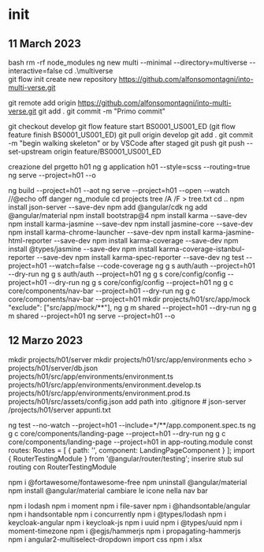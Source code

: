 
# init

## 11 March 2023

bash
rm -rf node_modules
ng new multi --minimal --directory=multiverse --interactive=false
 cd .\multiverse\
 git flow init
 create new repository <https://github.com/alfonsomontagni/into-multi-verse.git>

 git remote add origin <https://github.com/alfonsomontagni/into-multi-verse.git>
 git add .
 git commit -m "Primo commit"

 git checkout develop
 git flow feature start BS0001_US001_ED (git flow feature finish BS0001_US001_ED)
 git pull origin develop
 git add .
 git commit -m "begin walking skeleton" or by VSCode after staged
 git push
 git push --set-upstream origin feature/BS0001_US001_ED

 creazione del prgetto h01
ng g application h01  --style=scss --routing=true
ng serve --project=h01  --o

ng build --project=h01 --aot
ng serve --project=h01 --open --watch
//@echo off
danger  ng_module
 cd projects
 tree /A /F > tree.txt
 cd ..
 npm install json-server --save-dev
 npm add @angular/cdk
 ng add @angular/material
 npm install bootstrap@4
 npm install karma --save-dev
 npm install karma-jasmine  --save-dev
 npm install jasmine-core  --save-dev
 npm install karma-chrome-launcher --save-dev
npm install karma-jasmine-html-reporter --save-dev
npm install karma-coverage --save-dev
npm install @types/jasmine --save-dev
npm install karma-coverage-istanbul-reporter --save-dev
npm install karma-spec-reporter --save-dev
ng test --project=h01  --watch=false  --code-coverage
ng g s auth/auth --project=h01 --dry-run
ng g s auth/auth --project=h01
ng g s core/config/config --project=h01 --dry-run
ng g s core/config/config --project=h01
ng g c core/components/nav-bar --project=h01 --dry-run
ng g c core/components/nav-bar --project=h01
mkdir projects/h01/src/app/mock  "exclude": ["src/app/mock/**"],
ng g m shared --project=h01 --dry-run
ng g m shared --project=h01
ng serve --project=h01 --o

## 12 Marzo 2023

mkdir projects/h01/server
mkdir projects/h01/src/app/environments
echo >  projects/h01/server/db.json
projects/h01/src/app/environments/environment.ts
projects/h01/src/app/environments/environment.develop.ts
projects/h01/src/app/environments/environment.prod.ts
projects/h01/src/assets/config.json
add path into .gitignore
    # json-server
    /projects/h01/server
appunti.txt

ng test --no-watch --project=h01 --include=*/**/app.component.spec.ts
ng g c core/components/landing-page --project=h01 --dry-run
ng g c core/components/landing-page --project=h01
   in app-routing.module const routes: Routes = [
    { path: '', component: LandingPageComponent }
    ];
import { RouterTestingModule } from '@angular/router/testing';
inserire  stub sul routing con RouterTestingModule

npm i @fortawesome/fontawesome-free
npm uninstall  @angular/material
npm install  @angular/material
cambiare le icone nella nav bar

npm i lodash
npm i moment
npm i file-saver
npm i @handsontable/angular
npm i handsontable
npm i concurrently
npm i @types/lodash
npm i keycloak-angular
npm i keycloak-js
npm i uuid
npm i @types/uuid
npm i moment-timezone
npm i @egjs/hammerjs
npm i propagating-hammerjs
npm i angular2-multiselect-dropdown import css
npm i xlsx
